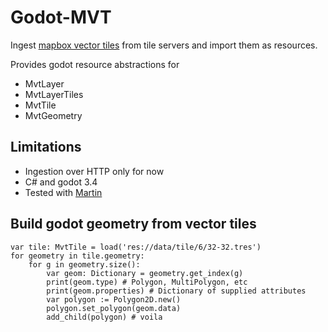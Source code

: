 # Godot-MVT

Ingest [mapbox vector tiles](https://docs.mapbox.com/data/tilesets/guides/vector-tiles-introduction/) from tile servers and import them as resources.

Provides godot resource abstractions for
* MvtLayer
* MvtLayerTiles
* MvtTile
* MvtGeometry

## Limitations

* Ingestion over HTTP only for now
* C# and godot 3.4
* Tested with [Martin](https://github.com/maplibre/martin)

## Build godot geometry from vector tiles
```gdscript
var tile: MvtTile = load('res://data/tile/6/32-32.tres')
for geometry in tile.geometry:
	for g in geometry.size():
		var geom: Dictionary = geometry.get_index(g)
		print(geom.type) # Polygon, MultiPolygon, etc
		print(geom.properties) # Dictionary of supplied attributes
		var polygon := Polygon2D.new()
		polygon.set_polygon(geom.data)
		add_child(polygon) # voila
```
